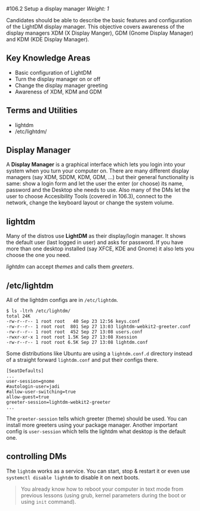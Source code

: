 #106.2 Setup a display manager
*Weight: 1*

Candidates should be able to describe the basic features and configuration of the LightDM display manager. This objective covers awareness of the display managers XDM (X Display Manger), GDM (Gnome Display Manager) and KDM (KDE Display Manager).

## Key Knowledge Areas
- Basic configuration of LightDM
- Turn the display manager on or off
- Change the display manager greeting
- Awareness of XDM, KDM and GDM

## Terms and Utilities
- lightdm
- /etc/lightdm/

## Display Manager
A **Display Manager** is a graphical interface which lets you login into your system when you turn your computer on. There are many different display managers (say XDM, SDDM, KDM, GDM, ...) but their general functionality is same: show a login form and let the user the enter (or choose) its name, password and the Desktop she needs to use. Also many of the DMs let the user to choose Accesibility Tools (covered in 106.3), connect to the network, change the keyboard layout or change the system volume.

## lightdm
Many of the distros use **LightDM** as their display/login manager. It shows the default user (last logged in user) and asks for password. If you have more than one desktop installed (say XFCE, KDE and Gnome) it also lets you choose the one you need.

*lightdm* can accept *themes* and calls them *greeters*. 

## /etc/lightdm
All of the lightdm configs are in `/etc/lightdm`. 

````
$ ls -ltrh /etc/lightdm/
total 24K
-rw-r--r-- 1 root root   40 Sep 23 12:56 keys.conf
-rw-r--r-- 1 root root  801 Sep 27 13:03 lightdm-webkit2-greeter.conf
-rw-r--r-- 1 root root  452 Sep 27 13:08 users.conf
-rwxr-xr-x 1 root root 1.5K Sep 27 13:08 Xsession
-rw-r--r-- 1 root root 6.5K Sep 27 13:08 lightdm.conf
````

Some distributions like Ubuntu are using a `lightdm.conf.d` directory instead of a straight forward `lightdm.conf` and put their configs there. 

````
[SeatDefaults]
...
user-session=gnome
#autologin-user=jadi
#allow-user-switching=true
allow-guest=true
greeter-session=lightdm-webkit2-greeter
...
````

The `greeter-session` tells which greeter (theme) should be used. You can install more greeters using your package manager. Another important config is `user-session` which tells the lightdm what desktop is the default one. 

## controlling DMs
The `lightdm` works as a service. You can start, stop & restart it or even use `systemctl disable lightdm` to disable it on next boots. 

> You already know how to reboot your computer in text mode from previous lessons (using grub, kernel parameters during the boot or using `init` command). 


